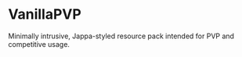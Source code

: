# VanillaPVP
 Minimally intrusive, Jappa-styled resource pack intended for PVP and competitive usage.
